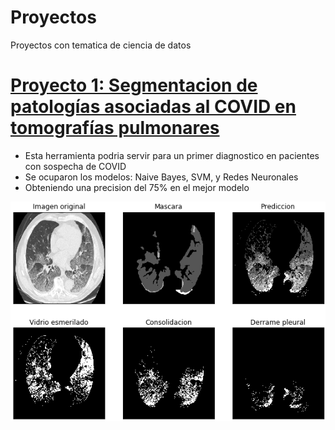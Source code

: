 # Proyectos
Proyectos con tematica de ciencia de datos

# [Proyecto 1: Segmentacion de patologías asociadas al COVID en tomografías pulmonares](https://github.com/rodrigoDZ/Segmentacion_covid)

* Esta herramienta podria servir para un primer diagnostico en pacientes con sospecha de COVID
* Se ocuparon los modelos: Naive Bayes, SVM, y Redes Neuronales
* Obteniendo una precision del 75% en el mejor modelo

![](/Images/Captura%20de%20pantalla%20de%202020-07-22%2020-55-41.png)
